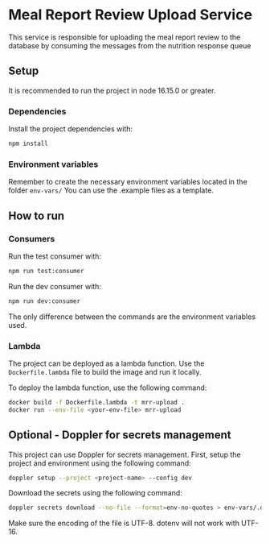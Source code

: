 # Meal Report Review Upload Service

This service is responsible for uploading the meal report review to the database by consuming the messages from the nutrition response queue

## Setup

It is recommended to run the project in node 16.15.0 or greater.

### Dependencies

Install the project dependencies with:

```bash
npm install
```

### Environment variables

Remember to create the necessary environment variables located in the folder `env-vars/`
You can use the .example files as a template.

## How to run

### Consumers

Run the test consumer with:

```bash
npm run test:consumer
```

Run the dev consumer with:

```bash
npm run dev:consumer
```

The only difference between the commands are the environment variables used.

### Lambda

The project can be deployed as a lambda function. Use the `Dockerfile.lambda` file to build the image and run it locally.

To deploy the lambda function, use the following command:

```bash
docker build -f Dockerfile.lambda -t mrr-upload .
docker run --env-file <your-env-file> mrr-upload
```

## Optional - Doppler for secrets management

This project can use Doppler for secrets management. First, setup the project and environment using the following command:

```bash
doppler setup --project <project-name> --config dev
```

Download the secrets using the following command:

```bash
doppler secrets download --no-file --format=env-no-quotes > env-vars/.dev.env
```

Make sure the encoding of the file is UTF-8. dotenv will not work with UTF-16.
